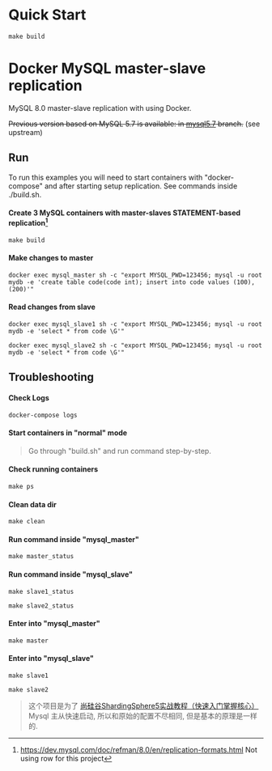 # Quick Start

```shell
make build
```

# Docker MySQL master-slave replication

MySQL 8.0 master-slave replication with using Docker.

~~Previous version based on MySQL 5.7 is available:
in [mysql5.7](https://github.com/vbabak/docker-mysql-master-slave/tree/mysql5.7) branch.~~ (see upstream)

## Run

To run this examples you will need to start containers with "docker-compose"
and after starting setup replication. See commands inside ./build.sh.

#### Create 3 MySQL containers with master-slaves STATEMENT-based replication[^1]

```shell
make build
```

#### Make changes to master

```shell
docker exec mysql_master sh -c "export MYSQL_PWD=123456; mysql -u root mydb -e 'create table code(code int); insert into code values (100), (200)'"
```

#### Read changes from slave

```shell
docker exec mysql_slave1 sh -c "export MYSQL_PWD=123456; mysql -u root mydb -e 'select * from code \G'"
```
```shell
docker exec mysql_slave2 sh -c "export MYSQL_PWD=123456; mysql -u root mydb -e 'select * from code \G'"
```

## Troubleshooting

#### Check Logs

```shell
docker-compose logs
```

#### Start containers in "normal" mode

> Go through "build.sh" and run command step-by-step.

#### Check running containers

```shell
make ps
```

#### Clean data dir

```shell
make clean
```

#### Run command inside "mysql_master"

```shell
make master_status
```

#### Run command inside "mysql_slave"

```shell
make slave1_status
```

```shell
make slave2_status
```

#### Enter into "mysql_master"

```shell
make master
```

#### Enter into "mysql_slave"

```shell
make slave1
```

```shell
make slave2
```

> 这个项目是为了 [尚硅谷ShardingSphere5实战教程（快速入门掌握核心）](https://www.bilibili.com/video/BV1ta411g7Jf/?p=14&share_source=copy_web&vd_source=75f28928f8e1001e7e53f0612a1d113d)
Mysql 主从快速启动, 所以和原始的配置不尽相同, 但是基本的原理是一样的.

[^1]: https://dev.mysql.com/doc/refman/8.0/en/replication-formats.html Not using row for this project
